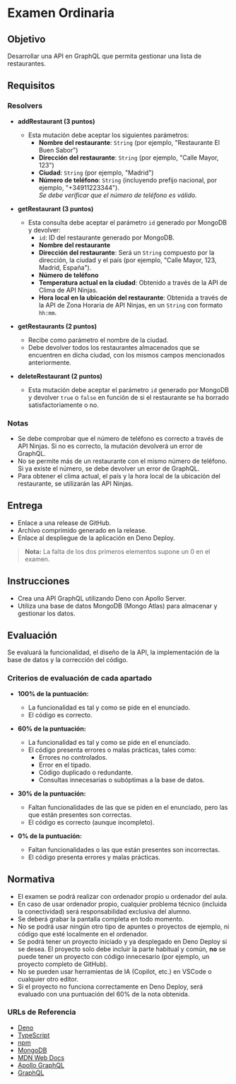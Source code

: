 # Examen Ordinaria

## Objetivo

Desarrollar una API en GraphQL que permita gestionar una lista de restaurantes.

## Requisitos

### Resolvers

- **addRestaurant (3 puntos)**
  - Esta mutación debe aceptar los siguientes parámetros:
    - **Nombre del restaurante**: `String` (por ejemplo, "Restaurante El Buen Sabor")
    - **Dirección del restaurante**: `String` (por ejemplo, "Calle Mayor, 123")
    - **Ciudad**: `String` (por ejemplo, "Madrid")
    - **Número de teléfono**: `String` (incluyendo prefijo nacional, por ejemplo, "+34911223344").  
      *Se debe verificar que el número de teléfono es válido.*

- **getRestaurant (3 puntos)**
  - Esta consulta debe aceptar el parámetro `id` generado por MongoDB y devolver:
    - `id`: ID del restaurante generado por MongoDB.
    - **Nombre del restaurante**
    - **Dirección del restaurante**: Será un `String` compuesto por la dirección, la ciudad y el país (por ejemplo, "Calle Mayor, 123, Madrid, España").
    - **Número de teléfono**
    - **Temperatura actual en la ciudad**: Obtenido a través de la API de Clima de API Ninjas.
    - **Hora local en la ubicación del restaurante**: Obtenida a través de la API de Zona Horaria de API Ninjas, en un `String` con formato `hh:mm`.

- **getRestaurants (2 puntos)**
  - Recibe como parámetro el nombre de la ciudad.
  - Debe devolver todos los restaurantes almacenados que se encuentren en dicha ciudad, con los mismos campos mencionados anteriormente.

- **deleteRestaurant (2 puntos)**
  - Esta mutación debe aceptar el parámetro `id` generado por MongoDB y devolver `true` o `false` en función de si el restaurante se ha borrado satisfactoriamente o no.

### Notas

- Se debe comprobar que el número de teléfono es correcto a través de API Ninjas. Si no es correcto, la mutación devolverá un error de GraphQL.
- No se permite más de un restaurante con el mismo número de teléfono. Si ya existe el número, se debe devolver un error de GraphQL.
- Para obtener el clima actual, el país y la hora local de la ubicación del restaurante, se utilizarán las API Ninjas.

## Entrega

- Enlace a una release de GitHub.
- Archivo comprimido generado en la release.
- Enlace al despliegue de la aplicación en Deno Deploy.

> **Nota:** La falta de los dos primeros elementos supone un 0 en el examen.

## Instrucciones

- Crea una API GraphQL utilizando Deno con Apollo Server.
- Utiliza una base de datos MongoDB (Mongo Atlas) para almacenar y gestionar los datos.

## Evaluación

Se evaluará la funcionalidad, el diseño de la API, la implementación de la base de datos y la corrección del código.

### Criterios de evaluación de cada apartado

- **100% de la puntuación:**
  - La funcionalidad es tal y como se pide en el enunciado.
  - El código es correcto.

- **60% de la puntuación:**
  - La funcionalidad es tal y como se pide en el enunciado.
  - El código presenta errores o malas prácticas, tales como:
    - Errores no controlados.
    - Error en el tipado.
    - Código duplicado o redundante.
    - Consultas innecesarias o subóptimas a la base de datos.

- **30% de la puntuación:**
  - Faltan funcionalidades de las que se piden en el enunciado, pero las que están presentes son correctas.
  - El código es correcto (aunque incompleto).

- **0% de la puntuación:**
  - Faltan funcionalidades o las que están presentes son incorrectas.
  - El código presenta errores y malas prácticas.

## Normativa

- El examen se podrá realizar con ordenador propio u ordenador del aula.
- En caso de usar ordenador propio, cualquier problema técnico (incluida la conectividad) será responsabilidad exclusiva del alumno.
- Se deberá grabar la pantalla completa en todo momento.
- No se podrá usar ningún otro tipo de apuntes o proyectos de ejemplo, ni código que esté localmente en el ordenador.
- Se podrá tener un proyecto iniciado y ya desplegado en Deno Deploy si se desea. El proyecto solo debe incluir la parte habitual y común, **no** se puede tener un proyecto con código innecesario (por ejemplo, un proyecto completo de GitHub).
- No se pueden usar herramientas de IA (Copilot, etc.) en VSCode o cualquier otro editor.
- Si el proyecto no funciona correctamente en Deno Deploy, será evaluado con una puntuación del 60% de la nota obtenida.

### URLs de Referencia

- [Deno](https://deno.com/)
- [TypeScript](https://www.typescriptlang.org/)
- [npm](https://www.npmjs.com/)
- [MongoDB](https://www.mongodb.com/)
- [MDN Web Docs](https://developer.mozilla.org/)
- [Apollo GraphQL](https://www.apollographql.com/)
- [GraphQL](https://graphql.org/)
